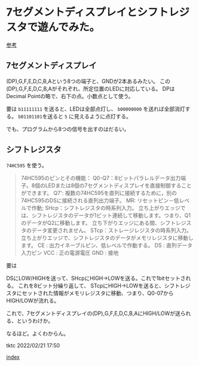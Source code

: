 # 7セグメントディスプレイとシフトレジスタで遊んでみた。

[参考](https://docs.sunfounder.com/projects/davinci-kit/ja/latest/1.1.4_7-segment_display.html)

## 7セグメントディスプレイ

(DP),G,F,E,D,C,B,Aという8つの端子と、GNDが2本あるみたい。
この(DP),G,F,E,D,C,B,Aがそれぞれ、所定位置のLEDに対応している。
DPはDecimal Pointの略で、右下の点。小数点として使う。

要は `b11111111` を送ると、LEDは全部点灯し、 `b00000000` を送れば全部消灯する。
`b01101101`を送ると `5` に見えるように点灯する。

でも、プログラムから8つの信号を出すのはだるい。

## シフトレジスタ

`74HC595` を使う。

> 74HC595のピンとその機能：
> Q0-Q7：8ビットパラレルデータ出力端子。8個のLEDまたは8個の7セグメントディスプレイを直接制御することができます。
> Q7': 複数の74HC595を直列に接続するために，別の74HC595のDSに接続される直列出力端子。
> MR: リセットピン－低レベルで作動;
> SHcp：シフトレジスタの時系列入力。 立ち上がりエッジでは、シフトレジスタのデータが1ビット連続して移動します。つまり、Q1のデータがQ2に移動します。 
> 立ち下がりエッジにある間、シフトレジスタのデータ変更されません。
> STcp：ストレージレジスタの時系列入力。 立ち上がりエッジで、シフトレジスタのデータがメモリレジスタに移動します。
> CE : 出力イネーブルピン、低レベルで作動する。
> DS : 直列データ入力ピン
> VCC : 正の電源電圧
> GND : 接地

要は

DSにLOW/HIGHを送って、SHcpにHIGH→LOWを送る。これで1bitセットされる。
これを8ビット分繰り返して、
STcpにHIGH→LOWを送ると、シフトレジスタにセットされた情報がメモリレジスタに移動、つまり、Q0-07からHIGH/LOWが流れる。

これで、7セグメントディスプレイの(DP),G,F,E,D,C,B,AにHIGH/LOWが送られる、というわけか。

なるほど。よくわからん。

tktc 2022/02/21 17:50

[index](index.md)
